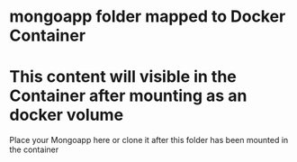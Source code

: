# mongoapp folder mapped to Docker Container
# This content will visible in the Container after mounting as an docker volume

Place your Mongoapp here or clone it after this folder has been mounted in the container